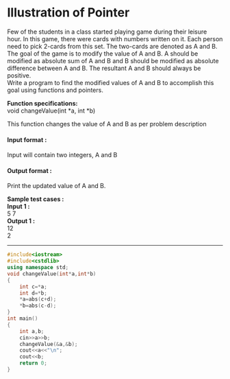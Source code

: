 # Illustration of Pointer

Few of the students in a class started playing game during their leisure hour. In this game, there were cards with numbers written on it. Each person need to pick 2-cards from this set. The two-cards are denoted as A and B. The goal of the game is to modify the value of A and B. A should be modified as absolute sum of A and B and B should be modified as absolute difference between A and B. The resultant A and B should always be positive.
<br>
Write a program to find the modified values of A and B to accomplish this goal using functions and pointers.

**Function specifications:**<br>
void changeValue(int *a, int *b)

This function changes the value of A and B as per problem description

#### Input format :
Input will contain two integers, A and B

#### Output format :
Print the updated value of A and B.

**Sample test cases :<br>
Input 1 :<br>**
5 7<br>
**Output 1 :<br>**
12<br>
2



-------------------------------------------------------------------------------------------------------------------------------------------------------------------

```cpp
#include<iostream>
#include<cstdlib>
using namespace std;
void changeValue(int*a,int*b)
{
    int c=*a;
    int d=*b;
    *a=abs(c+d);
    *b=abs(c-d);
}
int main()
{
    int a,b;
    cin>>a>>b;
    changeValue(&a,&b);
    cout<<a<<"\n";
    cout<<b;
    return 0;
}



```

